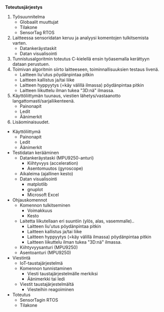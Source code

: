 **Toteutusjärjestys**

1. Työsuunnitelma
    - Globaalit muuttujat
    - Tilakone
    - SensorTag RTOS
2. Laitteessa sensoridatan keruu ja analyysi komentojen tulkitsemista varten.
    - Datankeräystaskit
    - Datan visualisointi
3. Tunnistusalgoritmin toteutus C-kielellä ensin työasemalla kerättyyn dataan perustuen.
4. Toimivan algoritmin siirto laitteeseen, toiminnallisuuksien testaus livenä.
    - Laitteen liu'utus pöydänpintaa pitkin
    - Laitteen kallistus ja/tai liike
    - Laitteen hyppyytys (=käy välillä ilmassa) pöydänpintaa pitkin
    - Laitteen liikuttelu ilman tukea "3D:nä" ilmassa.
5. Käyttöliittymän tuunaus, viestien lähetys/vastaanotto langattomasti/sarjaliikenteenä.
    - Painonapit
    - Ledit
    - Äänimerkit
6. Lisäominaisuudet.


* Käyttöliittymä
    - Painonapit
    - Ledit
    - Äänimerkit
* Testidatan kerääminen
    - Datankeräystaski (MPU9250-anturi)
        - Kiihtyvyys (acceleration)
        - Asentomuutos (gyroscope)
    - Aikaleima (ajallinen kesto)
    - Datan visualisointi
        - matplotlib
        - gnuplot
        - Microsoft Excel
* Ohjauskomennot
    - Komennon tulkitseminen
        - Voimakkuus
        - Kesto
    - Laitetta liikutellaan eri suuntiin (ylös, alas, vasemmalle)..
        - Laitteen liu'utus pöydänpintaa pitkin
        - Laitteen kallistus ja/tai liike
        - Laitteen hyppyytys (=käy välillä ilmassa) pöydänpintaa pitkin
        - Laitteen liikuttelu ilman tukea "3D:nä" ilmassa.
    - Kiihtyvyysanturi (MPU9250)
    - Asentoanturi (MPU9250)
* Viestintä
    - IoT-taustajärjestelmä
    - Komennon tunnistaminen
        - Viesti taustajärjestelmälle merkiksi
        - Äänimerkki tai ledi
    - Viestit taustajärjestelmältä
        - Viesteihin reagoiminen
* Toteutus
    - SensorTagin RTOS
    - Tilakone
